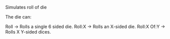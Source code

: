 Simulates roll of die

The die can:

Roll        -> Rolls a single 6 sided die.
Roll:X      -> Rolls an X-sided die.
Roll:X Of:Y -> Rolls X Y-sided dices.